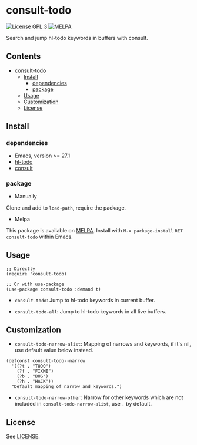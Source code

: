 # consult-todo

[![License GPL 3](https://img.shields.io/badge/license-GPL_3-green.svg?style=flat)](LICENSE)
[![MELPA](http://melpa.org/packages/consult-todo-badge.svg)](http://melpa.org/#/consult-todo)

Search and jump hl-todo keywords in buffers with consult.

<!-- markdown-toc start -->

## Contents

- [consult-todo](#consult-todo)
  - [Install](#install)
    - [dependencies](#dependencies)
    - [package](#package)
  - [Usage](#usage)
  - [Customization](#customization)
  - [License](#license)

<!-- markdown-toc end -->

## Install

### dependencies

- Emacs, version >= 27.1
- [hl-todo](https://github.com/tarsius/hl-todo)
- [consult](https://github.com/minad/consult)

### package

- Manually

Clone and add to `load-path`, require the package.

- Melpa

This package is available on [MELPA].
Install with `M-x package-install` `RET` `consult-todo` within Emacs.

## Usage

```elisp
;; Directly
(require 'consult-todo)

;; Or with use-package
(use-package consult-todo :demand t)
```

- `consult-todo`: Jump to hl-todo keywords in current buffer.

- `consult-todo-all`: Jump to hl-todo keywords in all live buffers.

## Customization

- `consult-todo-narrow-alist`: Mapping of narrows and keywords, if it's nil, use default value below instead.

```emacs-lisp
(defconst consult-todo--narrow
  '((?t . "TODO")
    (?f . "FIXME")
    (?b . "BUG")
    (?h . "HACK"))
  "Default mapping of narrow and keywords.")
```

- `consult-todo-narrow-other`: Narrow for other keywords which are not included in `consult-todo-narrow-alist`, use `.` by default.

## License

See [LICENSE](LICENSE).

[melpa]: http://melpa.org/#/consult-todo
